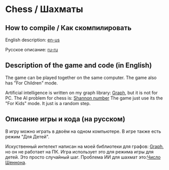 # Chess / Шахматы

## How to compile / Как скомпилировать


English description: [en-us](docs/en-us/README.md)

Русское описание: [ru-ru](docs/ru-ru/README.md)

## Description of the game and code (in English)

The game can be played together on the same computer. The game also has "For Children" mode.

Artificial intelligence is written on my graph library: [Graph](https://github.com/DmitriySidyakin/Graph ), but it is not for PC. The AI problem for chess is: [Shannon number](https://en.wikipedia.org/wiki/Shannon_number)
The game just use its the "For Kids" mode. It just is a random step. 

## Описание игры и кода (на русском)

В игру можно играть в двоём на одном компьютере. В игре также есть режим "Для Детей".

Искуственный интелект написан на моей библиотеки для графов: [Graph](https://github.com/DmitriySidyakin/Graph), но он не работает на ПК.
Игра использует это для режима игры для детей. Это просто случайный шаг. Проблема ИИ для шахмат это:[Число Шеннона](https://ru.wikipedia.org/wiki/%D0%A7%D0%B8%D1%81%D0%BB%D0%BE_%D0%A8%D0%B5%D0%BD%D0%BD%D0%BE%D0%BD%D0%B0#:~:text=%D0%A7%D0%B8%D1%81%D0%BB%D0%BE%CC%81%20%D0%A8%D0%B5%CC%81%D0%BD%D0%BD%D0%BE%D0%BD%D0%B0%20%E2%80%94%20%D0%BE%D1%86%D0%B5%D0%BD%D0%BE%D1%87%D0%BD%D0%BE%D0%B5%20%D0%BC%D0%B8%D0%BD%D0%B8%D0%BC%D0%B0%D0%BB%D1%8C%D0%BD%D0%BE%D0%B5%20%D0%BA%D0%BE%D0%BB%D0%B8%D1%87%D0%B5%D1%81%D1%82%D0%B2%D0%BE,%D0%A1%D0%BE%D1%81%D1%82%D0%B0%D0%B2%D0%BB%D1%8F%D0%B5%D1%82%20%D0%BF%D1%80%D0%B8%D0%B1%D0%BB%D0%B8%D0%B7%D0%B8%D1%82%D0%B5%D0%BB%D1%8C%D0%BD%D0%BE%2010120).
